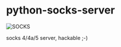 # python-socks-server

![SOCKS](https://raw.githubusercontent.com/k3idii/python-socks-server/master/misc/logo.png)


socks 4/4a/5 server, hackable ;-)

